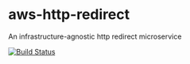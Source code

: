 # aws-http-redirect
An infrastructure-agnostic http redirect microservice

[![Build Status](https://drone.techservices.illinois.edu/api/badges/techservicesillinois/aws-http-redirect/status.svg)](https://drone.techservices.illinois.edu/techservicesillinois/aws-http-redirect)
